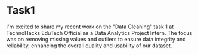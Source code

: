 # Task1
I'm excited to share my recent work on the "Data Cleaning" task 1 at TechnoHacks EduTech Official as a Data Analytics Project Intern. The focus was on removing missing values and outliers to ensure data integrity and reliability, enhancing the overall quality and usability of our dataset.
